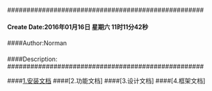###################################################
#### Create Date:2016年01月16日 星期六 11时11分42秒
####
####Author:Norman
####
####Description: 
###################################################

####[1.安装文档](./build)
####[2.功能文档]
####[3.设计文档]
####[4.框架文档]
